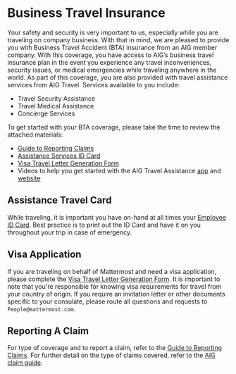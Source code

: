 # Business Travel Insurance

Your safety and security is very important to us, especially while you are traveling on company business. With that in mind, we are pleased to provide you with Business Travel Accident \(BTA\) insurance from an AIG member company. With this coverage, you have access to AIG’s business travel insurance plan in the event you experience any travel inconveniences, security issues, or medical emergencies while traveling anywhere in the world. As part of this coverage, you are also provided with travel assistance services from AIG Travel. Services available to you include:

* Travel Security Assistance
* Travel Medical Assistance
* Concierge Services

To get started with your BTA coverage, please take the time to review the attached materials:

* [Guide to Reporting Claims](https://drive.google.com/file/d/16EhtGmq16dHe2JVsKjlyXbCNZgUmKW3j/view?usp=sharing)
* [Assistance Services ID Card](https://drive.google.com/file/d/1Hss_ZdPD4xpHb-lWIOO1-gJqGf0YDIid/view?usp=sharing)
* [Visa Travel Letter Generation Form](https://drive.google.com/file/d/1Eqo4Y7jses8p1uUPfOhxnb4Rp3RMXlCW/view?usp=sharing)
* Videos to help you get started with the AIG Travel Assistance [app](http://s7d2.scene7.com/is/content/aigassets/travelguard/america-canada/us-worldwide/videos/aig-travel-assistance-app-demo-v2-video-autox432-800k.mp4) and [website](https://s7d2.scene7.com/is/content/aigassets/aig/america-canada/us/business/video/assistance-website-short-demonstration-video-autox432-800k.mp4)

## Assistance Travel Card

While traveling, it is important you have on-hand at all times your [Employee ID Card](https://drive.google.com/file/d/12ctan5EceZuRhxcYyFnumdGvOWudbKPD/view?usp=sharing). Best practice is to print out the ID Card and have it on you throughout your trip in case of emergency.

## Visa Application

If you are traveling on behalf of Mattermost and need a visa application, please complete the [Visa Travel Letter Generation Form](https://drive.google.com/file/d/1Eqo4Y7jses8p1uUPfOhxnb4Rp3RMXlCW/view?usp=sharing). It is important to note that you're responsible for knowing visa requirements for travel from your country of origin. If you require an invitation letter or other documents specific to your consulate, please route all questions and requests to `People@mattermost.com`.

## Reporting A Claim

For type of coverage and to report a claim, refer to the [Guide to Reporting Claims](https://drive.google.com/file/d/16EhtGmq16dHe2JVsKjlyXbCNZgUmKW3j/view?usp=sharing). For further detail on the type of claims covered, refer to the [AIG claim guide](https://www.aig.com/individual).

